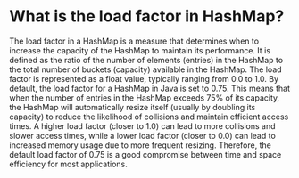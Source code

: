 # What is the load factor in HashMap?
The load factor in a HashMap is a measure that determines when to increase the capacity of the HashMap to maintain its performance. It is defined as the ratio of the number of elements (entries) in the HashMap to the total number of buckets (capacity) available in the HashMap. The load factor is represented as a float value, typically ranging from 0.0 to 1.0.
By default, the load factor for a HashMap in Java is set to 0.75. This means that when the number of entries in the HashMap exceeds 75% of its capacity, the HashMap will automatically resize itself (usually by doubling its capacity) to reduce the likelihood of collisions and maintain efficient access times.
A higher load factor (closer to 1.0) can lead to more collisions and slower access times, while a lower load factor (closer to 0.0) can lead to increased memory usage due to more frequent resizing. Therefore, the default load factor of 0.75 is a good compromise between time and space efficiency for most applications.
